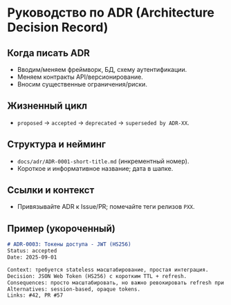 # Руководство по ADR (Architecture Decision Record)

## Когда писать ADR
- Вводим/меняем фреймворк, БД, схему аутентификации.
- Меняем контракты API/версионирование.
- Вносим существенные ограничения/риски.

## Жизненный цикл
- `proposed` → `accepted` → `deprecated` → `superseded by ADR-XX`.

## Структура и нейминг
- `docs/adr/ADR-0001-short-title.md` (инкрементный номер).
- Короткое и информативное название; дата в шапке.

## Ссылки и контекст
- Привязывайте ADR к Issue/PR; помечайте теги релизов `PXX`.

## Пример (укороченный)
```md
# ADR-0003: Токены доступа - JWT (HS256)
Status: accepted
Date: 2025-09-01

Context: требуется stateless масштабирование, простая интеграция.
Decision: JSON Web Token (HS256) с коротким TTL + refresh.
Consequences: просто масштабировать, но важно ревокировать refresh при утечке.
Alternatives: session-based, opaque tokens.
Links: #42, PR #57
```
